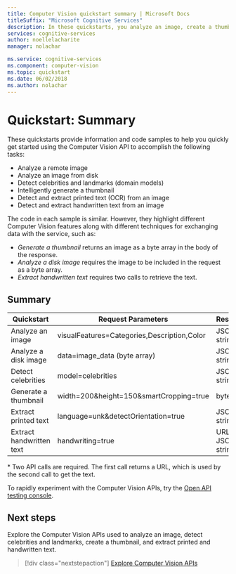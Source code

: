 ```yaml
---
title: Computer Vision quickstart summary | Microsoft Docs
titleSuffix: "Microsoft Cognitive Services"
description: In these quickstarts, you analyze an image, create a thumbnail, and extract printed and handwritten text using Computer Vision in Cognitive Services.
services: cognitive-services
author: noellelacharite
manager: nolachar

ms.service: cognitive-services
ms.component: computer-vision
ms.topic: quickstart
ms.date: 06/02/2018
ms.author: nolachar
---
```

# Quickstart: Summary

These quickstarts provide information and code samples to help you quickly get started using the Computer Vision API to accomplish the following tasks:

* Analyze a remote image
* Analyze an image from disk
* Detect celebrities and landmarks (domain models)
* Intelligently generate a thumbnail
* Detect and extract printed text (OCR) from an image
* Detect and extract handwritten text from an image

The code in each sample is similar. However, they highlight different Computer Vision features along with different techniques for exchanging data with the service, such as:

* _Generate a thumbnail_ returns an image as a byte array in the body of the response.
* _Analyze a disk image_ requires the image to be included in the request as a byte array.
* _Extract handwritten text_ requires two calls to retrieve the text.

## Summary

| Quickstart               | Request Parameters                          | Response          |
| ------------------------ | ------------------------------------------- | ----------------  |
| Analyze an image         | visualFeatures=Categories,Description,Color | JSON string       |
| Analyze a disk image     | data=image_data (byte array)                | JSON string       |
| Detect celebrities       | model=celebrities                           | JSON string       |
| Generate a thumbnail     | width=200&height=150&smartCropping=true     | byte array        |
| Extract printed text     | language=unk&detectOrientation=true         | JSON string       |
| Extract handwritten text | handwriting=true                            | URL, JSON string* |

&ast; Two API calls are required. The first call returns a URL, which is used by the second call to get the text.

To rapidly experiment with the Computer Vision APIs, try the [Open API testing console](https://westcentralus.dev.cognitive.microsoft.com/docs/services/5adf991815e1060e6355ad44/operations/56f91f2e778daf14a499e1fa/console).

## Next steps

Explore the Computer Vision APIs used to analyze an image, detect celebrities and landmarks, create a thumbnail, and extract printed and handwritten text.

> [!div class="nextstepaction"]
> [Explore Computer Vision APIs](https://westus.dev.cognitive.microsoft.com/docs/services/5adf991815e1060e6355ad44)
